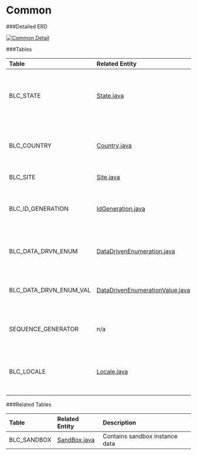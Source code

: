 # Common

###Detailed ERD

[![Common Detail](dataModel/CommonDetailedERD.png)](_img/dataModel/CommonDetailedERD.png)

###Tables

| Table                      | Related Entity | Description                                         |
|:---------------------------|:----------|:----------------------------------------------------|
|BLC_STATE                   | [State.java](http://javadoc.broadleafcommerce.org/current/profile/org/broadleafcommerce/profile/core/domain/State.html)      | Contains state information, e.g. abbreviation, name, and country   |
|BLC_COUNTRY                 | [Country.java](http://javadoc.broadleafcommerce.org/current/profile/org/broadleafcommerce/profile/core/domain/Country.html)      | Contains country information, e.g. abbreviation and name          |
|BLC_SITE                    | [Site.java](http://javadoc.broadleafcommerce.org/current/common/org/broadleafcommerce/common/site/domain/Site.html)      | Represents a site  |
|BLC_ID_GENERATION           | [IdGeneration.java](http://javadoc.broadleafcommerce.org/current/profile/org/broadleafcommerce/profile/core/domain/IdGeneration.html)      | Holds unique identifier data for various types  |
|BLC_DATA_DRVN_ENUM          | [DataDrivenEnumeration.java](http://javadoc.broadleafcommerce.org/current/common/org/broadleafcommerce/common/enumeration/domain/DataDrivenEnumeration.html)      | Holds the name for data-driven enumeration purposes  |
|BLC_DATA_DRVN_ENUM_VAL      | [DataDrivenEnumerationValue.java](http://javadoc.broadleafcommerce.org/current/common/org/broadleafcommerce/common/enumeration/domain/DataDrivenEnumerationValue.html)      | Holds value items for data-driven enumeration purpose  |
|SEQUENCE_GENERATOR          | n/a      | Holds information for sequence generation  |
|BLC_LOCALE                  | [Locale.java](http://javadoc.broadleafcommerce.org/current/common/org/broadleafcommerce/common/locale/domain/Locale.html)      | Contains locale information, such as code and if it's default  |

###Related Tables

| Table                | Related Entity    | Description                                                    |
|:---------------------|:--------------|:---------------------------------------------------------------|
|BLC_SANDBOX           | [SandBox.java](http://javadoc.broadleafcommerce.org/current/common/org/broadleafcommerce/common/sandbox/domain/SandBox.html)          | Contains sandbox instance data  |
